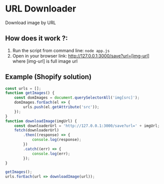 # URL Downloader
Download image by URL

## How does it work ?:
1. Run the script from command line: ```node app.js```
2. Open in your browser link: http://127.0.0.1:3000/save?url=[img-url]
where [img-url] is full image url

## Example (Shopify solution)
```js
const urls = [];
function getImages() {
    const domImages = document.querySelectorAll('img[src]');
    domImages.forEach(el => {
        urls.push(el.getAttribute('src'));
    });
}
function downloadImage(imgUrl) {
    const downloaderUrl = 'http://127.0.0.1:3000/save?url=' + imgUrl;
    fetch(downloaderUrl)
        .then((response) => {
            console.log(response);
        })
        .catch((err) => {
            console.log(err);
        });
}

getImages();
urls.forEach(url => downloadImage(url));
```
